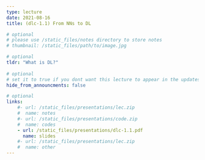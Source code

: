 ```yaml
---
type: lecture
date: 2021-08-16
title: (dlc-1.1) From NNs to DL

# optional
# please use /static_files/notes directory to store notes
# thumbnail: /static_files/path/to/image.jpg

# optional
tldr: "What is DL?"
  
# optional
# set it to true if you dont want this lecture to appear in the updates section
hide_from_announcments: false

# optional
links: 
    #- url: /static_files/presentations/lec.zip
    #  name: notes
    #- url: /static_files/presentations/code.zip
    #  name: codes
    - url: /static_files/presentations/dlc-1.1.pdf
      name: slides
    #- url: /static_files/presentations/lec.zip
    #  name: other
---
```

